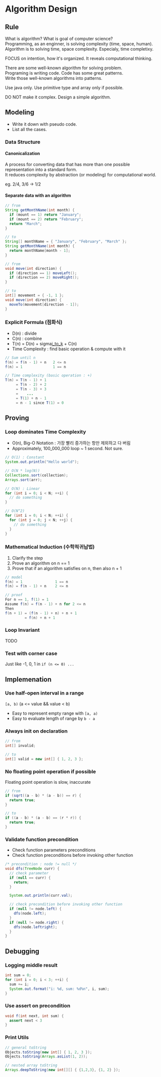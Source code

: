 # Algorithm Design

## Rule

What is algorithm? What is goal of computer science?\
Programming, as an enginner, is solving complexity (time, space, human).
Algorithm is to solving time, space complexity. Especialy, time completixy.

FOCUS on intention, how it's organized. It reveals computational thinking.

There are some well-known algorithm for solving problem.\
Programing is writing code. Code has some great patterns.\
Write those well-known algorithms into patterns.

Use java only. Use primitive type and array only if possible.

DO NOT make it complex. Design a simple algorithm.

## Modeling

- Write it down with pseudo code.
- List all the cases.

### Data Structure

#### Canonicalization

A process for converting data that has more than one possible representation into a standard form.\
It reduces complexity by abstraction (or modeling) for computational world.

eg. 2/4, 3/6 -> 1/2

#### Separate data with an algorithm

```java
// from
String getMonthName(int month) {
  if (mount == 1) return "January";
  if (mount == 2) return "February";
  return "March";
}

// to
String[] monthName = { "January", "February", "March" };
String getMonthName(int month) {
  return monthName[month - 1];
}
```

```java
// from
void move(int direction) {
  if (direction == 1) moveLeft();
  if (direction == 2) moveRight();
}

// to
int[] movement = { -1, 1 };
void move(int direction) {
  moveTo(movement[direction - 1]);
}
```

### Explicit Formula (점화식)

- D(n) : divide
- C(n) : combine
- T(n) = D(n) + sigma[i_to_k](T(i)) + C(n)
- Time Complexity : find basic operation & compute with it

```java
// Sum until n
f(n) = f(n - 1) + n   2 <= n
f(n) = 1              1 == n

// Time complexity (basic operation : +)
T(n) = T(n - 1) + 1
     = T(n - 2) + 2
     = T(n - 3) + 3
     =    ...
     = T(1) + n - 1
     = n - 1 since T(1) = 0
```

## Proving

### Loop dominates Time Complexity

- O(n), Big-O Notation : 가장 빨리 증가하는 항만 제외하고 다 버림
- Approximately, 100_000_000 loop ~ 1 second. Not sure.

```java
// O(1) : Constant
System.out.println("Hello world");

// O(N * log(N))
Collections.sort(collection);
Arrays.sort(arr);

// O(N) : Linear
for (int i = 0; i < N; ++i) {
  // do something
}

// O(N^2)
for (int i = 0; i < N; ++i) {
  for (int j = 0; j < N; ++j) {
    // do something
  }
}
```

### Mathematical Induction (수학적귀납법)

1. Clarify the step
2. Prove an algorithm on n == 1
3. Prove that if an algorithm satisfies on n, then also n + 1

```java
// model
f(n) = 1               1 == n
f(n) = f(n - 1) + n    2 <= n

// proof
For n == 1, f(1) = 1
Assume f(n) = f(n - 1) + n for 2 <= n
Then
f(n + 1) = (f(n - 1) + n) + n + 1
         = f(n) + n + 1
```

### Loop Invariant

TODO

### Test with corner case

Just like -1, 0, 1 in `if (n <= 0) ...`

## Implemenation

### Use half-open interval in a range

`[a, b)` (a <= value && value < b)

- Easy to represent empty range with `[a, a)`
- Easy to evaluate length of range by `b - a`

### Always init on declaration

```java
// from
int[] invalid;

// to
int[] valid = new int[] { 1, 2, 3 };
```

### No floating point operation if possible

Floating point operation is slow, inaccurate

```java
// from
if (sqrt((a - b) * (a - b)) == r) {
  return true;
}

// to
if ((a - b) * (a - b) == (r * r)) {
  return true;
}
```

### Validate function precondition

- Check function parameters preconditions
- Check function preconditions before invoking other function

```java
/* precondition : node != null */
void dfs(TreeNode curr) {
  // check parameter
  if (null == curr) {
    return;
  }

  System.out.println(curr.val);

  // check precondition before invoking other function
  if (null != node.left) {
    dfs(node.left);
  }
  if (null != node.right) {
    dfs(node.leftright);
  }
}
```

## Debugging

### Logging middle result

```java
int sum = 0;
for (int i = 0; i < 3; ++i) {
  sum += i;
  System.out.format("i: %d, sum: %d%n", i, sum);
}
```

### Use assert on precondition

```java
void f(int next, int sum) {
  assert next < 3
}
```

### Print Utils

```java
// general toString
Objects.toString(new int[] { 1, 2, 3 });
Objects.toString(Arrays.asList(1, 2));

// nested array toString
Arrays.deepToString(new int[][] { {1,2,3}, {1, 2} });
```
